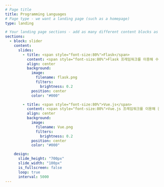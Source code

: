 ```yaml
---
# Page title
title: Programming Languages
# Page type - we want a landing page (such as a homepage)
type: landing

# Your landing page sections - add as many different content blocks as you like
sections:
  - block: slider
    content:
      slides:
        - title: <span style="font-size:80%">Flask</span>
          content: <span style="font-size:80%">Flask 프레임워크를 이용해 수강신청시간표 계획 웹앱을 제작한 경험이 있습니다.</span>
          align: center
          background:
            image:
              filename: flask.png
              filters:
                brightness: 0.2
            position: center
            color: "#000"

        - title: <span style="font-size:80%">Vue.js</span>
          content: <span style="font-size:80%">Vue.js 프레임워크를 이용해 간단한 토이 프로젝트를 제작한 경험이 있습니다.</span>
          align: center
          background:
            image:
              filename: Vue.png
              filters:
                brightness: 0.2
            position: center
            color: "#000"

    design:
      slide_height: "700px"
      slide_width: "100px"
      is_fullscreen: false
      loop: true
      interval: 5000
---
```

